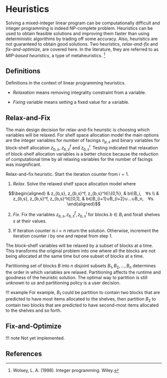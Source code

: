 # Heuristics
Solving a mixed-integer linear program can be computationally difficult and integer programming is indeed NP-complete problem. Heuristics can be used to obtain feasible solutions and improving them faster than using deterministic algorithms by trading off some accuracy. Also, heuristics are not guaranteed to obtain good solutions. Two heuristics, *relax-and-fix* and *fix-and-optimize*, are covered here. In the literature, they are referred to as *MIP-based heuristics*, a type of metaheuristics. [^Wolsey1998]

## Definitions
Definitions in the context of linear programming heuristics.

- *Relaxation* means removing integrality constraint from a variable. 

- *Fixing* variable means setting a fixed value for a variable.

## Relax-and-Fix
The main design decision for relax-and-fix heuristic is choosing which variables will be relaxed. For shelf space allocation model the main options are the integer variables for number of facings $n_{p,s}$ and binary variables for block-shelf allocation $z_{b,s}$, $z_{b,s}^f$ and $z_{b,s}^l$. Testing indicated that relaxation of block-shelf allocation variables is a better choice because the reduction of computational time by all relaxing variables for the number of facings was insignificant.

Relax-and-fix heuristic. Start the iteration counter from $i=1$. 

1) *Relax*. Solve the relaxed shelf space allocation model where

$$\begin{aligned}
& z_{b,s}, z_{b,s}^f, z_{b,s}^l∈\{0,1\}, & b∈B_i, ∀s \\
& z_{b,s}, z_{b,s}^f, z_{b,s}^l∈[0,1], & b∈B_{i+1}∪B_{i+2}∪...∪B_n, ∀s.
\end{aligned}$$ 

2) *Fix*. Fix the variables $z_{b,s}, z_{b,s}^f, z_{b,s}^l$ for blocks $b∈B_i$ and forall shelves $s$ at their values.

3) If iteration counter is $i=n$ return the solution. Otherwise, increment the iteration counter $i$ by one and repeat from step 1.

The block-shelf variables will be relaxed by a subset of blocks at a time. This transforms the original problem into one where all the blocks are not being allocated at the same time but one subset of blocks at a time.

Partitioning set of blocks $B$ into $n$ disjoint subsets $B_1, B_2, ..., B_n$ determines the order in which variables are relaxed. Partitioning affects the runtime and goodness of the heuristic solution. The optimal way to partition is still unknown to us and partitioning policy is a user decision.

!!! example
    For example, $B_1$ could be partition to contain two blocks that are predicted to have most items allocated to the shelves, then partition $B_2$ to contain two blocks that are predicted to have second-most items allocated to the shelves and so forth.


## Fix-and-Optimize
!!! note
    Not yet implemented.


## References
[^Wolsey1998]: Wolsey, L. A. (1998). Integer programming. Wiley.
